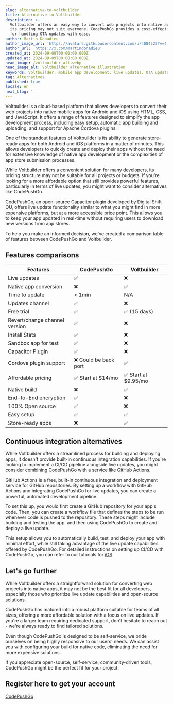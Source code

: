 ```yaml
---
slug: alternative-to-voltbuilder
title: Alternative to Voltbuilder
description: >-
  Voltbuilder offers an easy way to convert web projects into native apps, but
  its pricing may not suit everyone. CodePushGo provides a cost-effective solution
  for handling OTA updates with ease.
author: Martin Donadieu
author_image_url: 'https://avatars.githubusercontent.com/u/4084527?v=4'
author_url: 'https://x.com/martindonadieu'
created_at: 2024-09-09T00:00:00.000Z
updated_at: 2024-09-09T00:00:00.000Z
head_image: /voltbuilder_alt.webp
head_image_alt: Voltbuilder alternative illustration
keywords: Voltbuilder, mobile app development, live updates, OTA updates, continuous integration, mobile app updates
tag: Alternatives
published: true
locale: en
next_blog: ''
---
```


Voltbuilder is a cloud-based platform that allows developers to convert their web projects into native mobile apps for Android and iOS using HTML, CSS, and JavaScript. It offers a range of features designed to simplify the app development process, including easy setup, automatic app building and uploading, and support for Apache Cordova plugins.

One of the standout features of Voltbuilder is its ability to generate store-ready apps for both Android and iOS platforms in a matter of minutes. This allows developers to quickly create and deploy their apps without the need for extensive knowledge of native app development or the complexities of app store submission processes.

While Voltbuilder offers a convenient solution for many developers, its pricing structure may not be suitable for all projects or budgets. If you're looking for a more affordable option that still provides powerful features, particularly in terms of live updates, you might want to consider alternatives like CodePushGo.

CodePushGo, an open-source Capacitor plugin developed by Digital Shift OU, offers live update functionality similar to what you might find in more expensive platforms, but at a more accessible price point. This allows you to keep your app updated in real-time without requiring users to download new versions from app stores.

To help you make an informed decision, we've created a comparison table of features between CodePushGo and Voltbuilder.

## Features comparisons

| Features | CodePushGo | Voltbuilder |
| --- | --- | --- |
| Live updates | ✅ | ❌ |
| Native app conversion | ❌ | ✅ |
| Time to update | < 1min | N/A |
| Updates channel | ✅ | ❌ |
| Free trial | ✅ | ✅ (15 days) |
| Revert/change channel version | ✅ | ❌ |
| Install Stats | ✅ | ❌ |
| Sandbox app for test | ✅ | ❌ |
| Capacitor Plugin | ✅ | ❌ |
| Cordova plugin support | ❌ Could be back port | ✅ |
| Affordable pricing | ✅ Start at $14/mo | ✅ Start at $9.95/mo |
| Native build | ❌ | ✅ |
| End-to-End encryption | ✅ | ❌ |
| 100% Open source | ✅ | ❌ |
| Easy setup | ✅ | ✅ |
| Store-ready apps | ❌ | ✅ |

## Continuous integration alternatives

While Voltbuilder offers a streamlined process for building and deploying apps, it doesn't provide built-in continuous integration capabilities. If you're looking to implement a CI/CD pipeline alongside live updates, you might consider combining CodePushGo with a service like GitHub Actions.

GitHub Actions is a free, built-in continuous integration and deployment service for GitHub repositories. By setting up a workflow with GitHub Actions and integrating CodePushGo for live updates, you can create a powerful, automated development pipeline.

To set this up, you would first create a GitHub repository for your app's code. Then, you can create a workflow file that defines the steps to be run whenever code is pushed to the repository. These steps might include building and testing the app, and then using CodePushGo to create and deploy a live update.

This setup allows you to automatically build, test, and deploy your app with minimal effort, while still taking advantage of the live update capabilities offered by CodePushGo. For detailed instructions on setting up CI/CD with CodePushGo, you can refer to our tutorials for [iOS](https://capgo.app/blog/automatic-capacitor-android-build-github-action/).

## Let's go further

While Voltbuilder offers a straightforward solution for converting web projects into native apps, it may not be the best fit for all developers, especially those who prioritize live update capabilities and open-source solutions.

CodePushGo has matured into a robust platform suitable for teams of all sizes, offering a more affordable solution with a focus on live updates. If you're a larger team requiring dedicated support, don't hesitate to reach out - we're always ready to find tailored solutions.

Even though CodePushGo is designed to be self-service, we pride ourselves on being highly responsive to our users' needs. We can assist you with configuring your build for native code, eliminating the need for more expensive solutions.

If you appreciate open-source, self-service, community-driven tools, CodePushGo might be the perfect fit for your project.

## Register here to get your account

[CodePushGo](/register/)

